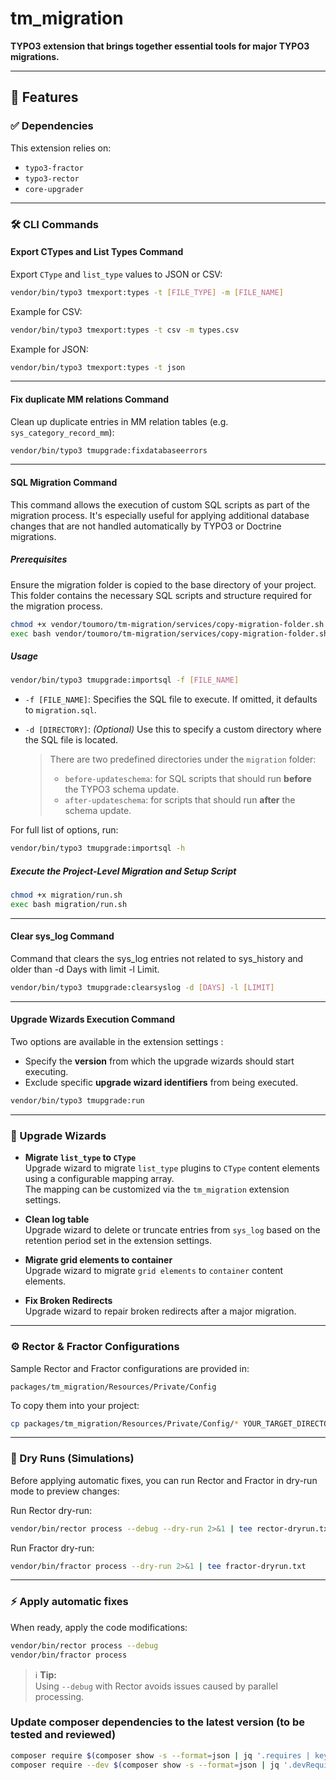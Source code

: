 
# tm_migration

**TYPO3 extension that brings together essential tools for major TYPO3 migrations.**

---

## 🚀 Features

### ✅ Dependencies

This extension relies on:

- `typo3-fractor`
- `typo3-rector`
- `core-upgrader`

---

### 🛠 CLI Commands

#### Export CTypes and List Types Command

Export `CType` and `list_type` values to JSON or CSV:

```bash
vendor/bin/typo3 tmexport:types -t [FILE_TYPE] -m [FILE_NAME]
```

Example for CSV:

```bash
vendor/bin/typo3 tmexport:types -t csv -m types.csv
```

Example for JSON:

```bash
vendor/bin/typo3 tmexport:types -t json
```

---

#### Fix duplicate MM relations Command

Clean up duplicate entries in MM relation tables (e.g. `sys_category_record_mm`):

```bash
vendor/bin/typo3 tmupgrade:fixdatabaseerrors
```

---

#### SQL Migration Command

This command allows the execution of custom SQL scripts as part of the migration process. It's especially useful for applying additional database changes that are not handled automatically by TYPO3 or Doctrine migrations.

##### Prerequisites

Ensure the migration folder is copied to the base directory of your project. This folder contains the necessary SQL scripts and structure required for the migration process.

```bash
chmod +x vendor/toumoro/tm-migration/services/copy-migration-folder.sh
exec bash vendor/toumoro/tm-migration/services/copy-migration-folder.sh
```

##### Usage

```bash
vendor/bin/typo3 tmupgrade:importsql -f [FILE_NAME]
```

- `-f [FILE_NAME]`: Specifies the SQL file to execute. If omitted, it defaults to `migration.sql`.
- `-d [DIRECTORY]`: *(Optional)* Use this to specify a custom directory where the SQL file is located.

  > There are two predefined directories under the `migration` folder:
  > - `before-updateschema`: for SQL scripts that should run **before** the TYPO3 schema update.
  > - `after-updateschema`: for scripts that should run **after** the schema update.

For full list of options, run:

```bash
vendor/bin/typo3 tmupgrade:importsql -h
```

##### Execute the Project-Level Migration and Setup Script

```bash
chmod +x migration/run.sh
exec bash migration/run.sh
```

---

#### Clear sys_log Command

Command that clears the sys_log entries not related to sys_history and older than -d Days with limit -l Limit.  

```bash
vendor/bin/typo3 tmupgrade:clearsyslog -d [DAYS] -l [LIMIT]
```

---

#### Upgrade Wizards Execution Command

Two options are available in the extension settings :
- Specify the **version** from which the upgrade wizards should start executing.
- Exclude specific **upgrade wizard identifiers** from being executed.

```bash
vendor/bin/typo3 tmupgrade:run
```

---

### 🧩 Upgrade Wizards

- **Migrate `list_type` to `CType`**  
  Upgrade wizard to migrate `list_type` plugins to `CType` content elements using a configurable mapping array.  
  The mapping can be customized via the `tm_migration` extension settings.

- **Clean log table**  
  Upgrade wizard to delete or truncate entries from `sys_log` based on the retention period set in the extension settings.

- **Migrate grid elements to container**  
  Upgrade wizard to migrate `grid elements` to `container` content elements.

- **Fix Broken Redirects**  
  Upgrade wizard to repair broken redirects after a major migration.

---

### ⚙️ Rector & Fractor Configurations

Sample Rector and Fractor configurations are provided in:

```
packages/tm_migration/Resources/Private/Config
```

To copy them into your project:

```bash
cp packages/tm_migration/Resources/Private/Config/* YOUR_TARGET_DIRECTORY/
```

---

### 📝 Dry Runs (Simulations)

Before applying automatic fixes, you can run Rector and Fractor in dry-run mode to preview changes:

Run Rector dry-run:

```bash
vendor/bin/rector process --debug --dry-run 2>&1 | tee rector-dryrun.txt
```

Run Fractor dry-run:

```bash
vendor/bin/fractor process --dry-run 2>&1 | tee fractor-dryrun.txt
```

---

### ⚡ Apply automatic fixes

When ready, apply the code modifications:

```bash
vendor/bin/rector process --debug
vendor/bin/fractor process
```

> ℹ️ **Tip:**  
> Using `--debug` with Rector avoids issues caused by parallel processing.


### Update composer dependencies to the latest version (to be tested and reviewed)
```bash
composer require $(composer show -s --format=json | jq '.requires | keys | map(.+" ") | add' -r)
composer require --dev $(composer show -s --format=json | jq '.devRequires | keys | map(.+" ") | add' -r)
```
